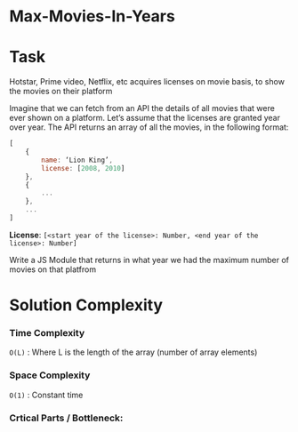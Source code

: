 # Max-Movies-In-Years


# Task

Hotstar, Prime video, Netflix, etc acquires licenses on movie basis, to show the movies on their platform

Imagine that we can fetch from an API the details of all movies that were ever shown on a platform. Let’s assume that the licenses are granted year over year. The API returns an array of all the movies, in the following format:


```js
[
    {
        name: ‘Lion King’,
        license: [2008, 2010]
    },
    {
        ... 
    },
    ...
]
```

**License**: `[<start year of the license>: Number, <end year of the license>: Number]`

Write a JS Module that returns in what year we had the maximum number of movies on that platfrom


# Solution Complexity

### Time Complexity

`O(L)` : Where L is the length of the array (number of array elements)

### Space Complexity

`O(1)` : Constant time


### Crtical Parts / Bottleneck:

